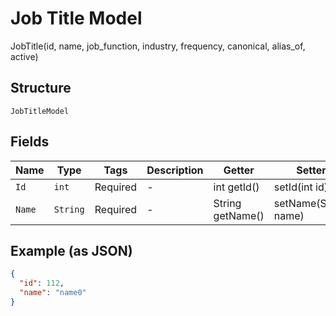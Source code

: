 
# Job Title Model

JobTitle(id, name, job_function, industry, frequency, canonical, alias_of, active)

## Structure

`JobTitleModel`

## Fields

| Name | Type | Tags | Description | Getter | Setter |
|  --- | --- | --- | --- | --- | --- |
| `Id` | `int` | Required | - | int getId() | setId(int id) |
| `Name` | `String` | Required | - | String getName() | setName(String name) |

## Example (as JSON)

```json
{
  "id": 112,
  "name": "name0"
}
```

